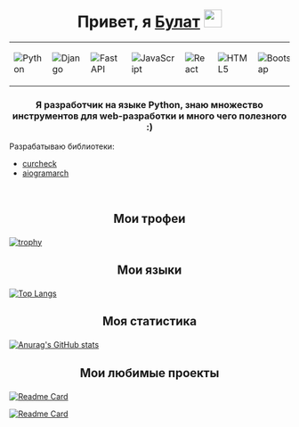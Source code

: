 <h1 align="center">Привет, я  <a href="https://daniilshat.ru/" target="_blank">Булат</a> 
<img src="https://github.com/blackcater/blackcater/raw/main/images/Hi.gif" height="32"/></h1>

<table align="center">
<tr>

<td>

![Python](https://img.shields.io/badge/python-3670A0?style=for-the-badge&logo=python&logoColor=ffdd54)

</td>

<td>

![Django](https://img.shields.io/badge/django-%23092E20.svg?style=for-the-badge&logo=django&logoColor=white)

</td>

<td>

![FastAPI](https://img.shields.io/badge/FastAPI-005571?style=for-the-badge&logo=fastapi)

</td>

<td>

![JavaScript](https://img.shields.io/badge/javascript-%23323330.svg?style=for-the-badge&logo=javascript&logoColor=%23F7DF1E)

</td>

<td>

![React](https://img.shields.io/badge/react-%2320232a.svg?style=for-the-badge&logo=react&logoColor=%2361DAFB)

</td>

<td>

![HTML5](https://img.shields.io/badge/html5-%23E34F26.svg?style=for-the-badge&logo=html5&logoColor=white)

</td>

<td>

![Bootstrap](https://img.shields.io/badge/bootstrap-%238511FA.svg?style=for-the-badge&logo=bootstrap&logoColor=white)

</td>

</tr>

</table>

<h3 align="center">Я разработчик на языке Python, знаю множество инструментов для web-разработки и много чего полезного :)</h3>


Разрабатываю библиотеки:
- [curcheck](https://github.com/BulatXam/curcheck)
- [aiogramarch](https://github.com/BulatXam/aiogramarch)

<br>

## <p align="center">Мои трофеи</p>

[![trophy](https://github-profile-trophy.vercel.app/?username=BulatXam)](https://github.com/BulatXam/github-profile-trophy)

## <p align="center"> Мои языки </p>

[![Top Langs](https://github-readme-stats.vercel.app/api/top-langs/?username=BulatXam)](https://github.com/BulatXam/github-readme-stats)

## <p align="center"> Моя статистика </p>


[![Anurag's GitHub stats](https://github-readme-stats.vercel.app/api?username=anuraghazra)](https://github.com/anuraghazra/github-readme-stats)

## <p align="center"> Мои любимые проекты </p>


[![Readme Card](https://github-readme-stats.vercel.app/api/pin/?username=BulatXam&repo=curcheck)](https://github.com/BulatXam/curcheck)

[![Readme Card](https://github-readme-stats.vercel.app/api/pin/?username=BulatXam&repo=aiogramarch)](https://github.com/BulatXam/aiogramarch)
